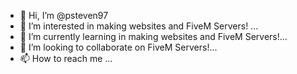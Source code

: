 - 👋 Hi, I’m @psteven97
- 👀 I’m interested in making websites and FiveM Servers! ...
- 🌱 I’m currently learning in making websites and FiveM Servers!...
- 💞️ I’m looking to collaborate on FiveM Servers!...
- 📫 How to reach me ...

<!---
psteven97/psteven97 is a ✨ special ✨ repository because its `README.md` (this file) appears on your GitHub profile.
You can click the Preview link to take a look at your changes.
--->
